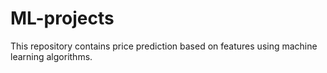 # ML-projects

This repository contains price prediction based on features using machine learning algorithms.
